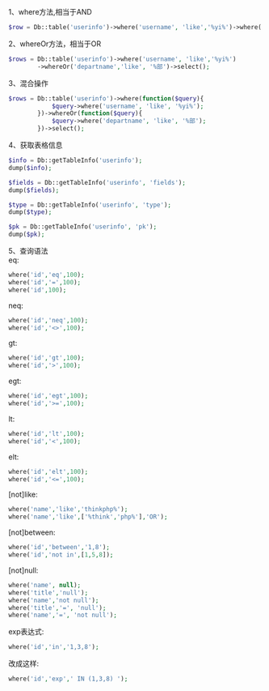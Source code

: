 1、where方法,相当于AND
```php
$row = Db::table('userinfo')->where('username', 'like','%yi%')->where('uid',2)->select();
```
2、whereOr方法，相当于OR
```php
$rows = Db::table('userinfo')->where('username', 'like','%yi%')
		->whereOr('departname','like', '%部')->select();
```
3、混合操作
```php
$rows = Db::table('userinfo')->where(function($query){
		 	$query->where('username', 'like', '%yi%');
		})->whereOr(function($query){
		 	$query->where('departname', 'like', '%部');
		})->select();
```
4、获取表格信息
```php
$info = Db::getTableInfo('userinfo');
dump($info); 

$fields = Db::getTableInfo('userinfo', 'fields');
dump($fields);

$type = Db::getTableInfo('userinfo', 'type');
dump($type);

$pk = Db::getTableInfo('userinfo', 'pk');
dump($pk);
```
5、查询语法<br>
eq:
```php
where('id','eq',100);
where('id','=',100);
where('id',100);
```
neq:
```php
where('id','neq',100);
where('id','<>',100);
```
gt:
```php
where('id','gt',100);
where('id','>',100);
```
egt:
```php
where('id','egt',100);
where('id','>=',100);
```
lt:
```php
where('id','lt',100);
where('id','<',100);
```
elt:
```php
where('id','elt',100);
where('id','<=',100);
```
[not]like:
```php
where('name','like','thinkphp%');
where('name','like',['%think','php%'],'OR');
```
[not]between:
```php
where('id','between','1,8');
where('id','not in',[1,5,8]);
```
[not]null:
```php
where('name', null);
where('title','null');
where('name','not null');
where('title','=', 'null');
where('name','=', 'not null');
```
exp表达式:
```php
where('id','in','1,3,8');
```
改成这样:
```php
where('id','exp',' IN (1,3,8) ');
```

